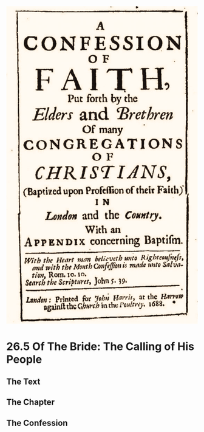 <img class="intro-right" src="art-1689.png">

# 26.5 Of The Bride: The Calling of His People

## The Text

## The Chapter

## The Confession


